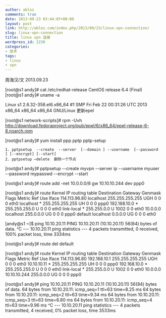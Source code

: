 ```yaml
---
author: abloz
comments: true
date: 2013-09-23 03:44:07+00:00
layout: post
link: http://abloz.com/index.php/2013/09/23/linux-vpn-connection/
slug: linux-vpn-connection
title: linux vpn 连接
wordpress_id: 2230
categories:
- 技术
tags:
- linux
- vpn
---
```


周海汉/文 2013.09.23

[root@s1 andy]# cat /etc/redhat-release
CentOS release 6.4 (Final)
[root@s1 andy]# uname -a

Linux s1 2.6.32-358.el6.x86_64 #1 SMP Fri Feb 22 00:31:26 UTC 2013 x86_64 x86_64 x86_64 GNU/Linux
更新epel

[root@s1 network-scripts]# rpm -Uvh http://download.fedoraproject.org/pub/epel/6/x86_64/epel-release-6-8.noarch.rpm

[root@s1 andy]# yum install ppp pptp  pptp-setup


	1. pptpsetup  --create  --server  [--domain ] --username  [--password ] [--encrypt] [--start]
	2. pptpsetup –delete  删除一个节点


[root@s1 andy]# pptpsetup  --create myvpn --server ip  --username  myuser  --password mypasswd  --encrypt --start

[root@s1 andy]# route add -net 10.0.0.0/8 gw 10.10.10.244 dev ppp0

[root@s1 andy]# route
Kernel IP routing table
Destination     Gateway         Genmask         Flags Metric Ref    Use Iface
114.113.96.80   localhost       255.255.255.255 UGH   0      0        0 eth0
localhost       *               255.255.255.255 UH    0      0        0 ppp0
192.168.10.0    *               255.255.255.0   U     0      0        0 eth0
link-local      *               255.255.0.0     U     1002   0        0 eth0
10.0.0.0        localhost       255.0.0.0       UG    0      0        0 ppp0
default         localhost       0.0.0.0         UG    0      0        0 eth0

[andy@s1 ~]$ ping 10.10.20.11
PING 10.10.20.11 (10.10.20.11) 56(84) bytes of data.
^C
--- 10.10.20.11 ping statistics ---
4 packets transmitted, 0 received, 100% packet loss, time 3334ms

[root@s1 andy]# route del default

[root@s1 andy]# route
Kernel IP routing table
Destination     Gateway         Genmask         Flags Metric Ref    Use Iface
114.113.96.80   192.168.10.1    255.255.255.255 UGH   0      0        0 eth0
10.10.10.11     *               255.255.255.255 UH    0      0        0 ppp0
192.168.10.0    *               255.255.255.0   U     0      0        0 eth0
link-local      *               255.255.0.0     U     1002   0        0 eth0
10.0.0.0        10.10.10.244    255.0.0.0       UG    0      0        0 ppp0

[root@s1 andy]# ping 10.10.20.11
PING 10.10.20.11 (10.10.20.11) 56(84) bytes of data.
64 bytes from 10.10.20.11: icmp_seq=1 ttl=63 time=8.25 ms
64 bytes from 10.10.20.11: icmp_seq=2 ttl=63 time=9.34 ms
64 bytes from 10.10.20.11: icmp_seq=3 ttl=63 time=6.80 ms
64 bytes from 10.10.20.11: icmp_seq=4 ttl=63 time=9.96 ms
^C
--- 10.10.20.11 ping statistics ---
4 packets transmitted, 4 received, 0% packet loss, time 3533ms

